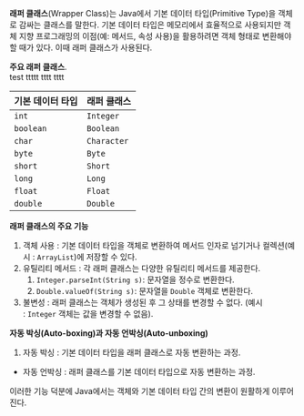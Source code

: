 **래퍼 클래스**(Wrapper Class)는 Java에서 기본 데이터 타입(Primitive Type)을 객체로 감싸는 클래스를 말한다. 기본 데이터 타입은 메모리에서 효율적으로 사용되지만 객체 지향 프로그래밍의 이점(예: 메서드, 속성 사용)을 활용하려면 객체 형태로 변환해야 할 때가 있다. 이때 래퍼 클래스가 사용된다.

 **주요 래퍼 클래스**.   
test ttttt tttt tttt

| 기본 데이터 타입 | 래퍼 클래스      |
| --------- | ----------- |
| `int`     | `Integer`   |
| `boolean` | `Boolean`   |
| `char`    | `Character` |
| `byte`    | `Byte`      |
| `short`   | `Short`     |
| `long`    | `Long`      |
| `float`   | `Float`     |
| `double`  | `Double`    |

**래퍼 클래스의 주요 기능**

1. 객체 사용 : 기본 데이터 타입을 객체로 변환하여 메서드 인자로 넘기거나 컬렉션(예시 : `ArrayList`)에 저장할 수 있다.
2. 유틸리티 메서드 : 각 래퍼 클래스는 다양한 유틸리티 메서드를 제공한다. 
    1. `Integer.parseInt(String s)`: 문자열을 정수로 변환한다.
    2. `Double.valueOf(String s)`: 문자열을 `Double` 객체로 변환한다.
3. 불변성 : 래퍼 클래스는 객체가 생성된 후 그 상태를 변경할 수 없다. (예시 : `Integer` 객체는 값을 변경할 수 없음).
    

 **자동 박싱(Auto-boxing)과 자동 언박싱(Auto-unboxing)**
1. 자동 박싱 : 기본 데이터 타입을 래퍼 클래스로 자동 변환하는 과정.
- 자동 언박싱 : 래퍼 클래스를 기본 데이터 타입으로 자동 변환하는 과정.

이러한 기능 덕분에 Java에서는 객체와 기본 데이터 타입 간의 변환이 원활하게 이루어진다.